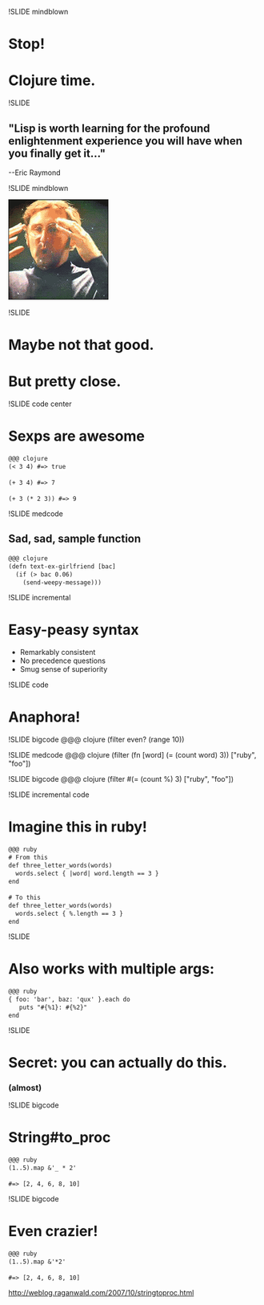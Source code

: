!SLIDE mindblown

# Stop! 

# Clojure time.


!SLIDE 

## "Lisp is worth learning for the profound enlightenment experience you will have when you finally get it..." 

--Eric Raymond


!SLIDE mindblown

![mindblown](mblown.gif)



!SLIDE 

# Maybe not that good.

# But pretty close.


!SLIDE code center

# Sexps are awesome

    @@@ clojure
    (< 3 4) #=> true
  
    (+ 3 4) #=> 7

    (+ 3 (* 2 3)) #=> 9

!SLIDE medcode

## Sad, sad, sample function

    @@@ clojure
    (defn text-ex-girlfriend [bac]
      (if (> bac 0.06)
        (send-weepy-message)))

!SLIDE incremental

# Easy-peasy syntax

* Remarkably consistent
* No precedence questions
* Smug sense of superiority


!SLIDE code
# Anaphora!

!SLIDE bigcode
    @@@ clojure
    (filter even? (range 10))

!SLIDE medcode
    @@@ clojure
    (filter 
      (fn [word] (= (count word) 3)) 
      ["ruby", "foo"])

!SLIDE bigcode
    @@@ clojure
    (filter 
      #(= (count %) 3) 
      ["ruby", "foo"])
    
!SLIDE incremental code
# Imagine this in ruby!

    @@@ ruby
    # From this
    def three_letter_words(words)
      words.select { |word| word.length == 3 }
    end

    # To this
    def three_letter_words(words)
      words.select { %.length == 3 }
    end

!SLIDE 
# Also works with multiple args:

    @@@ ruby
    { foo: 'bar', baz: 'qux' }.each do
       puts "#{%1}: #{%2}" 
    end

!SLIDE

# Secret: you can actually do this.

### (almost)

!SLIDE bigcode

# String#to_proc

    @@@ ruby
    (1..5).map &'_ * 2' 
    
    #=> [2, 4, 6, 8, 10]


!SLIDE bigcode

# Even crazier!

    @@@ ruby
    (1..5).map &'*2' 
    
    #=> [2, 4, 6, 8, 10]

http://weblog.raganwald.com/2007/10/stringtoproc.html
